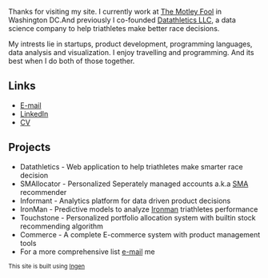 <!--
{
  "layout": "page",
  "permalink": "/"
}
-->

Thanks for visiting my site. I currently work at [The Motley Fool](http://www.glassdoor.com/Overview/Working-at-Motley-Fool-EI_IE10051.11,22.htm) in Washington DC.And previously I co-founded [Datathletics LLC](), a data science company to help triathletes make better race decisions.

My intrests lie in startups, product development, programming languages, data analysis and visualization. I enjoy travelling and programming. And its best when I do both of those together.


## Links

* [E-mail](mailto:cabhishek@gmail.com)
* [LinkedIn](http://www.linkedin.com/in/abhishekkapatkar/)
* [CV](https://www.dropbox.com/s/evbimpo8ttzcb83/ABHISHEK%20KAPATKAR_SDE.docx?dl=0)

## Projects

* Datathletics - Web application to help triathletes make smarter race decision
* SMAllocator  - Personalized Seperately managed accounts a.k.a [SMA](http://en.wikipedia.org/wiki/Separately_managed_account) recommender
* Informant    - Analytics platform for data driven product decisions
* IronMan      - Predictive models to analyze [Ironman](http://www.ironman.com/) triathletes performance
* Touchstone   - Personalized portfolio allocation system with builtin stock recommending algorithm
* Commerce     - A complete E-commerce system with product management tools
* For a more comprehensive list [e-mail](mailto:cabhishek@gmail.com) me

<sub>This site is built using [Ingen](https://github.com/philipwalton/ingen)</sub>




